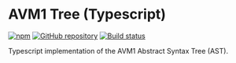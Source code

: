 # AVM1 Tree (Typescript)

[![npm](https://img.shields.io/npm/v/avm1-tree.svg)](https://www.npmjs.com/package/avm1-tree)
[![GitHub repository](https://img.shields.io/badge/Github-open--flash%2Favm1--tree-blue.svg)](https://github.com/open-flash/avm1-tree)
[![Build status](https://img.shields.io/travis/com/open-flash/avm1-tree/master.svg)](https://travis-ci.com/open-flash/avm1-tree)

Typescript implementation of the AVM1 Abstract Syntax Tree (AST).
